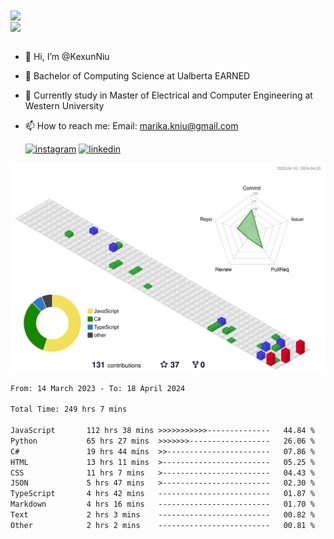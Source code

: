 <a href="https://github.com/anuraghazra/github-readme-stats">
  <img align="center" src="https://github-readme-stats.vercel.app/api?username=KexunNiu&show_icons=true" />
</a>
</br>
<a href="https://github.com/anuraghazra/github-readme-stats">
  <img align="center" src="https://github-readme-stats.vercel.app/api/top-langs/?username=KexunNiu" />
</a>

</br>
</br>

- 👋 Hi, I’m @KexunNiu
- 👀 Bachelor of Computing Science at Ualberta EARNED
- 🌱 Currently study in Master of Electrical and Computer Engineering at Western University
- 📫 How to reach me: Email: marika.kniu@gmail.com
  
  [![instagram](https://github.com/shikhar1020jais1/Git-Social/blob/master/Icons/Instagram1.png (Instagram))][1] [![linkedin](https://github.com/shikhar1020jais1/Git-Social/blob/master/Icons/LinkedIn1.png (LinkedIn))][2]

<!-- To Link your profile to the media buttons -->

[1]: https://www.instagram.com/barryn719_
[2]: https://www.linkedin.com/in/kexun-niu



![](./profile-3d-contrib/profile-gitblock.svg)

<!--START_SECTION:waka-->

```txt
From: 14 March 2023 - To: 18 April 2024

Total Time: 249 hrs 7 mins

JavaScript       112 hrs 38 mins >>>>>>>>>>>--------------   44.84 %
Python           65 hrs 27 mins  >>>>>>>------------------   26.06 %
C#               19 hrs 44 mins  >>-----------------------   07.86 %
HTML             13 hrs 11 mins  >------------------------   05.25 %
CSS              11 hrs 7 mins   >------------------------   04.43 %
JSON             5 hrs 47 mins   >------------------------   02.30 %
TypeScript       4 hrs 42 mins   -------------------------   01.87 %
Markdown         4 hrs 16 mins   -------------------------   01.70 %
Text             2 hrs 3 mins    -------------------------   00.82 %
Other            2 hrs 2 mins    -------------------------   00.81 %
```

<!--END_SECTION:waka-->

